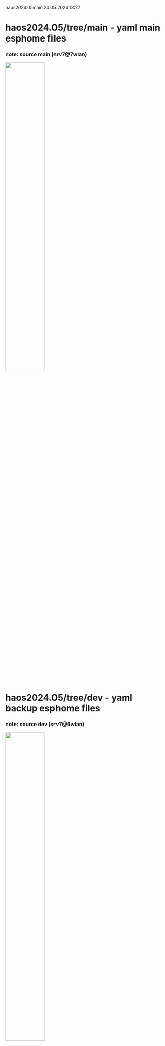 haos2024.05main 20.05.2024 13:27

# haos2024.05/tree/main - yaml main esphome files 
### note: source main (srv7@7wlan) 
<img src='git-pics/pcb-srv7wlan7haos_main.png' width='50%'/>

# haos2024.05/tree/dev - yaml backup esphome files 
### note: source dev (srv7@6wlan) 
<img src='git-pics/pcb-srv7wlan6haos_dev.png' width='50%'/>

# haos v1.2.3 dashboard home panel env.overview (srv1+srv2+srv7@7wlan) 
<img src='git-pics/pcb-srv7wlan7haos_srv127.png' width='70%'/>

# env.0 az32a00 = home lab (guest_room)
<img src='git-pics/pcb-a00.jpg' width='70%'/>

env: button + relais(incl led) + bme280 id temp + humi + press
### <a href="https://github.com/7even2023/yaml/blob/76fa6ba39aad9fe83afc449854af3aca2f6d9836/ch0-001_esphome-web-e911d0.yaml">az32a00.yaml</a>
<img src='git-pics/pcb-a00side.png' width='50%'/>

# env.1 az32a01 = kueche (kitchen)
<img src='git-pics/pcb-a01.jpg' width='70%'/>

env: button + relais(incl led) + bme280 id temp + humi + press
### <a href="https://github.com/7even2023/yaml/blob/76fa6ba39aad9fe83afc449854af3aca2f6d9836/ch0-001_esphome-web-e911d0.yaml">az32a01.yaml</a>
<img src='git-pics/pcb-a01side.png' width='50%'/>

# env.2 az32a02 = bad (bath)
<img src='git-pics/pcb-a02.jpg' width='70%'/>

env: button + relais(incl led) + bme280 id temp + humi + press
### <a href="https://github.com/7even2023/yaml/blob/76fa6ba39aad9fe83afc449854af3aca2f6d9836/ch0-001_esphome-web-e911d0.yaml">az32a02.yaml</a>
<img src='git-pics/pcb-a02side.png' width='50%'/>

# env.3 az32a03 = schlafzimmer (sleeping_room)
<img src='git-pics/pcb-a03.jpg' width='70%'/>

env: button + relais(incl led) + bme280 id temp + humi + press
### <a href="https://github.com/7even2023/yaml/blob/76fa6ba39aad9fe83afc449854af3aca2f6d9836/ch0-001_esphome-web-e911d0.yaml">az32a03.yaml</a>
<img src='git-pics/pcb-a03side.png' width='50%'/>

# env.4 az32a04 = wohnzimmer (living_room)
<img src='git-pics/pcb-a04.jpg' width='70%'/>

env: button + relais(incl led) + bme280 id temp + humi + press
### <a href="https://github.com/7even2023/yaml/blob/76fa6ba39aad9fe83afc449854af3aca2f6d9836/ch0-001_esphome-web-e911d0.yaml">az32a04.yaml</a>
<img src='git-pics/pcb-a04side.png' width='50%'/>

# env.5 az32a05 = flur (todo motion a05-b05) wip(pir)
<img src='git-pics/pcb-a05.jpg' width='70%'/>

env: button + relais(incl led) + bme280,fotosensor,pir,ultrasonic  
### <a href="https://github.com/7even2023/yaml/blob/76fa6ba39aad9fe83afc449854af3aca2f6d9836/ch0-001_esphome-web-e911d0.yaml">az32a05.yaml</a>
<img src='git-pics/pcb-a05side.png' width='50%'/>

# env.6 az32a06 = balkon (outside/aussen)
<img src='git-pics/pcb-a06.jpg' width='70%'/>

env: button + relais(incl led) +temp1=bme280 +temp2=dht11 
### <a href="https://github.com/7even2023/yaml/blob/76fa6ba39aad9fe83afc449854af3aca2f6d9836/ch0-001_esphome-web-e911d0.yaml">az32a06.yaml</a>
<img src='git-pics/pcb-a06side.png' width='50%'/>

wip-changelog200524-1437: 

todo hyperlinks in readme to yaml file links 

overview env location w.i.p. (location:ort)  az-esp32v4

<img src='git-pics/pcb-floorplan.png' width='50%'/>

overview env connected w.i.p. (speed:verbindung) mesh-wifi

<img src='git-pics/pcb-env_nas1+2+3_6wlan.png' width='50%'/>

wip-changelog200524-1601: 

todo add all yaml-projects in git-source
### <a href="https://github.com/7even2023/haos2024.05/blob/main/git-source/README.md">git-source all files</a>

todo add flur part unten b05 
